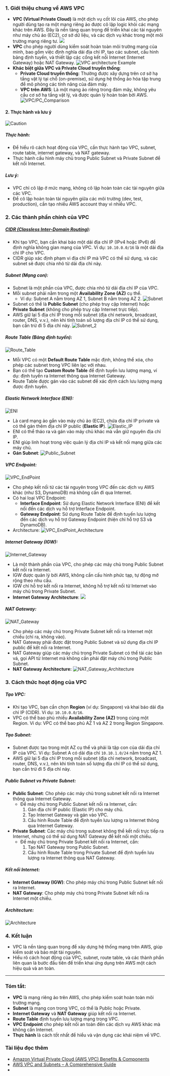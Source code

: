 ### 1. Giới thiệu chung về AWS VPC
- **VPC (Virtual Private Cloud)** là một dịch vụ cốt lõi của AWS, cho phép người dùng tạo ra một mạng riêng ảo được cô lập logic khỏi các mạng khác trên AWS. Đây là nền tảng quan trọng để triển khai các tài nguyên như máy chủ ảo (EC2), cơ sở dữ liệu, và các dịch vụ khác trong một môi trường mạng riêng tư.
	![](attachments/Pasted%20image%2020250213112200.png)
- **VPC** cho phép người dùng kiểm soát hoàn toàn môi trường mạng của mình, bao gồm việc định nghĩa dải địa chỉ IP, tạo các subnet, cấu hình bảng định tuyến, và thiết lập các cổng kết nối Internet (Internet Gateway) hoặc NAT Gateway.
	![VPC architecture Example](attachments/Pasted%20image%2020250213120133.png)
- **Khác biệt giữa VPC và Private Cloud truyền thống**:
	- **Private Cloud truyền thống**: Thường được xây dựng trên cơ sở hạ tầng vật lý tại chỗ (on-premise), sử dụng hệ thống ảo hóa tập trung để mô phỏng các tính năng của đám mây.
	- **VPC trên AWS**: Là một mạng ảo riêng trong đám mây, không yêu cầu cơ sở hạ tầng vật lý, và được quản lý hoàn toàn bởi AWS.
	![VPC/PC_Comparison](attachments/Pasted%20image%2020250213151828.png)
#### 2. Thực hành và lưu ý
![Caution](attachments/Pasted%20image%2020250213120353.png)
##### **Thực hành**:
  - Để hiểu rõ cách hoạt động của VPC, cần thực hành tạo VPC, subnet, route table, internet gateway, và NAT gateway.
  - Thực hành cấu hình máy chủ trong Public Subnet và Private Subnet để kết nối Internet.
##### **Lưu ý**:
  - VPC chỉ cô lập ở mức mạng, không cô lập hoàn toàn các tài nguyên giữa các VPC.
  - Để cô lập hoàn toàn tài nguyên giữa các môi trường (dev, test, production), cần tạo nhiều AWS account thay vì nhiều VPC.
### 2. Các thành phần chính của VPC
##### [CIDR (Classless Inter-Domain Routing)](Tài%20liệu%20đọc%20thêm/CIDR.md):
  - Khi tạo VPC, bạn cần khai báo một dải địa chỉ IP (IPv4 hoặc IPv6) để định nghĩa không gian mạng của VPC. Ví dụ: `10.10.0.0/16` là một dải địa chỉ IP cho VPC.
  - CIDR giúp xác định phạm vi địa chỉ IP mà VPC có thể sử dụng, và các subnet sẽ được chia nhỏ từ dải địa chỉ này.
##### Subnet (Mạng con):
  - Subnet là một phần của VPC, được chia nhỏ từ dải địa chỉ IP của VPC.
  - Mỗi subnet phải nằm trong một **Availability Zone (AZ)** cụ thể. 
	-  Ví dụ: Subnet A nằm trong AZ 1, Subnet B nằm trong AZ 2.
![Subnet](attachments/Pasted%20image%2020250213135123.png)
  - Subnet có thể là **Public Subnet** (cho phép truy cập Internet) hoặc **Private Subnet** (không cho phép truy cập Internet trực tiếp).
  - AWS giữ lại 5 địa chỉ IP trong mỗi subnet (địa chỉ network, broadcast, router, DNS, v.v.), nên khi tính toán số lượng địa chỉ IP có thể sử dụng, bạn cần trừ đi 5 địa chỉ này.
	![Subnet_2](attachments/Pasted%20image%2020250213135710.png)
##### Route Table (Bảng định tuyến):
![Route_Table](attachments/Pasted%20image%2020250213135955.png)
  - Mỗi VPC có một **Default Route Table** mặc định, không thể xóa, cho phép các subnet trong VPC liên lạc với nhau.
  - Bạn có thể tạo **Custom Route Table** để định tuyến lưu lượng mạng, ví dụ: định tuyến ra Internet thông qua Internet Gateway.
  - Route Table được gán vào các subnet để xác định cách lưu lượng mạng được định tuyến.
##### Elastic Network Interface (ENI):
![ENI](attachments/Pasted%20image%2020250213140317.png)
  - Là card mạng ảo gắn vào máy chủ ảo (EC2), chứa địa chỉ IP private và có thể gán thêm địa chỉ IP public (**Elastic IP**).
	![Elastic_IP](attachments/Pasted%20image%2020250213142957.png)
  - ENI có thể tháo ra và gán vào máy chủ khác mà vẫn giữ nguyên địa chỉ IP.
  - ENI giúp linh hoạt trong việc quản lý địa chỉ IP và kết nối mạng giữa các máy chủ.
  - **Gán Subnet**:
	  ![Public_Subnet](attachments/Pasted%20image%2020250213143332.png)
##### VPC Endpoint:
![VPC_EndPoint](attachments/Pasted%20image%2020250213143425.png)
  - Cho phép kết nối từ các tài nguyên trong VPC đến các dịch vụ AWS khác (như S3, DynamoDB) mà không cần đi qua Internet.
  - Có hai loại VPC Endpoint: 
    - **Interface Endpoint**: Sử dụng Elastic Network Interface (ENI) để kết nối đến các dịch vụ hỗ trợ Interface Endpoint.
    - **Gateway Endpoint**: Sử dụng Route Table để định tuyến lưu lượng đến các dịch vụ hỗ trợ Gateway Endpoint (hiện chỉ hỗ trợ S3 và DynamoDB).
- Architecture:
	![VPC_EndPoint_Architecture](attachments/Pasted%20image%2020250213144353.png)
##### Internet Gateway (IGW):
![Internet_Gateway](attachments/Pasted%20image%2020250213144416.png)
  - Là một thành phần của VPC, cho phép các máy chủ trong Public Subnet kết nối ra Internet.
  - IGW được quản lý bởi AWS, không cần cấu hình phức tạp, tự động mở rộng theo nhu cầu.
  - IGW chỉ hỗ trợ kết nối ra Internet, không hỗ trợ kết nối từ Internet vào máy chủ trong Private Subnet.
  - **Internet Gateway Architecture**:
	  ![](attachments/Pasted%20image%2020250213144824.png)

##### NAT Gateway:
![NAT_Gateway](attachments/Pasted%20image%2020250213145503.png)
  - Cho phép các máy chủ trong Private Subnet kết nối ra Internet một chiều (chỉ ra, không vào).
  - NAT Gateway phải được đặt trong Public Subnet và sử dụng địa chỉ IP public để kết nối ra Internet.
  - NAT Gateway giúp các máy chủ trong Private Subnet có thể tải các bản vá, gọi API từ Internet mà không cần phải đặt máy chủ trong Public Subnet.
  - **NAT Gateway Architecture:**
	  ![NAT_Gateway_Architecture](attachments/Pasted%20image%2020250213145702.png)
### 3. Cách thức hoạt động của VPC
##### Tạo VPC:
  - Khi tạo VPC, bạn cần chọn **Region** (ví dụ: Singapore) và khai báo dải địa chỉ IP (CIDR). Ví dụ: `10.10.0.0/16`.
  - VPC có thể bao phủ nhiều **Availability Zone (AZ)** trong cùng một Region. Ví dụ: VPC có thể bao phủ AZ 1 và AZ 2 trong Region Singapore.
##### Tạo Subnet:
  - Subnet được tạo trong một AZ cụ thể và phải là tập con của dải địa chỉ IP của VPC. Ví dụ: Subnet A có dải địa chỉ `10.10.1.0/24` nằm trong AZ 1.
  - AWS giữ lại 5 địa chỉ IP trong mỗi subnet (địa chỉ network, broadcast, router, DNS, v.v.), nên khi tính toán số lượng địa chỉ IP có thể sử dụng, bạn cần trừ đi 5 địa chỉ này.
##### Public Subnet vs Private Subnet:
  - **Public Subnet**: Cho phép các máy chủ trong subnet kết nối ra Internet thông qua Internet Gateway.
    - Để máy chủ trong Public Subnet kết nối ra Internet, cần:
      1. Gán địa chỉ IP public (Elastic IP) cho máy chủ.
      2. Tạo Internet Gateway và gán vào VPC.
      3. Cấu hình Route Table để định tuyến lưu lượng ra Internet thông qua Internet Gateway.
  - **Private Subnet**: Các máy chủ trong subnet không thể kết nối trực tiếp ra Internet, nhưng có thể sử dụng NAT Gateway để kết nối một chiều.
    - Để máy chủ trong Private Subnet kết nối ra Internet, cần:
      1. Tạo NAT Gateway trong Public Subnet.
      2. Cấu hình Route Table trong Private Subnet để định tuyến lưu lượng ra Internet thông qua NAT Gateway.
##### Kết nối Internet:
  - **Internet Gateway (IGW)**: Cho phép máy chủ trong Public Subnet kết nối ra Internet.
  - **NAT Gateway**: Cho phép máy chủ trong Private Subnet kết nối ra Internet một chiều.
##### Architecture:
![Architecture](attachments/Pasted%20image%2020250213150715.png)
### **4. Kết luận**
- VPC là nền tảng quan trọng để xây dựng hệ thống mạng trên AWS, giúp kiểm soát và bảo mật tài nguyên.
- Hiểu rõ cách hoạt động của VPC, subnet, route table, và các thành phần liên quan là bước đầu tiên để triển khai ứng dụng trên AWS một cách hiệu quả và an toàn.
---
### Tóm tắt:
- **VPC** là mạng riêng ảo trên AWS, cho phép kiểm soát hoàn toàn môi trường mạng.
- **Subnet** là mạng con trong VPC, có thể là Public hoặc Private.
- **Internet Gateway** và **NAT Gateway** giúp kết nối ra Internet.
- **Route Table** định tuyến lưu lượng mạng trong VPC.
- **VPC Endpoint** cho phép kết nối an toàn đến các dịch vụ AWS khác mà không cần Internet.
- **Thực hành** là cách tốt nhất để hiểu và vận dụng các khái niệm về VPC.
### Tài liệu đọc thêm
- [Amazon Virtual Private Cloud (AWS VPC) Benefits & Components](https://k21academy.com/amazon-web-services/aws-vpc-virtual-private-cloud/)
- [AWS VPC and Subnets – A Comprehensive Guide](https://k21academy.com/amazon-web-services/aws-solutions-architect/aws-vpc-and-subnets/)
- 
